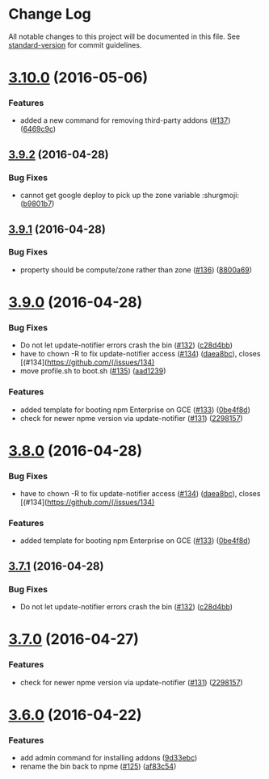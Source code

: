 # Change Log

All notable changes to this project will be documented in this file. See [standard-version](https://github.com/conventional-changelog/standard-version) for commit guidelines.

<a name="3.10.0"></a>
# [3.10.0](https://github.com/npm/npme-installer/compare/v3.9.2...v3.10.0) (2016-05-06)


### Features

* added a new command for removing third-party addons ([#137](https://github.com/npm/npme-installer/issues/137))([6469c9c](https://github.com/npm/npme-installer/commit/6469c9c))



<a name="3.9.2"></a>
## [3.9.2](https://github.com/npm/npme-installer/compare/v3.9.1...v3.9.2) (2016-04-28)


### Bug Fixes

* cannot get google deploy to pick up the zone variable :shurgmoji: ([b9801b7](https://github.com/npm/npme-installer/commit/b9801b7))



<a name="3.9.1"></a>
## [3.9.1](https://github.com/npm/npme-installer/compare/v3.9.0...v3.9.1) (2016-04-28)


### Bug Fixes

* property should be compute/zone rather than zone ([#136](https://github.com/npm/npme-installer/issues/136)) ([8800a69](https://github.com/npm/npme-installer/commit/8800a69))



<a name="3.9.0"></a>
# [3.9.0](https://github.com/npm/npme-installer/compare/v3.6.0...v3.9.0) (2016-04-28)


### Bug Fixes

* Do not let update-notifier errors crash the bin ([#132](https://github.com/npm/npme-installer/issues/132)) ([c28d4bb](https://github.com/npm/npme-installer/commit/c28d4bb))
* have to chown -R to fix update-notifier access ([#134](https://github.com/npm/npme-installer/issues/134)) ([daea8bc](https://github.com/npm/npme-installer/commit/daea8bc)), closes [(#134](https://github.com/(/issues/134)
* move profile.sh to boot.sh ([#135](https://github.com/npm/npme-installer/issues/135)) ([aad1239](https://github.com/npm/npme-installer/commit/aad1239))

### Features

* added template for booting npm Enterprise on GCE ([#133](https://github.com/npm/npme-installer/issues/133)) ([0be4f8d](https://github.com/npm/npme-installer/commit/0be4f8d))
* check for newer npme version via update-notifier ([#131](https://github.com/npm/npme-installer/issues/131)) ([2298157](https://github.com/npm/npme-installer/commit/2298157))



<a name="3.8.0"></a>
# [3.8.0](https://github.com/npm/npme-installer/compare/v3.7.1...v3.8.0) (2016-04-28)


### Bug Fixes

* have to chown -R to fix update-notifier access ([#134](https://github.com/npm/npme-installer/issues/134)) ([daea8bc](https://github.com/npm/npme-installer/commit/daea8bc)), closes [(#134](https://github.com/(/issues/134)

### Features

* added template for booting npm Enterprise on GCE ([#133](https://github.com/npm/npme-installer/issues/133)) ([0be4f8d](https://github.com/npm/npme-installer/commit/0be4f8d))



<a name="3.7.1"></a>
## [3.7.1](https://github.com/npm/npme-installer/compare/v3.7.0...v3.7.1) (2016-04-28)


### Bug Fixes

* Do not let update-notifier errors crash the bin ([#132](https://github.com/npm/npme-installer/issues/132)) ([c28d4bb](https://github.com/npm/npme-installer/commit/c28d4bb))



<a name="3.7.0"></a>
# [3.7.0](https://github.com/npm/npme-installer/compare/v3.6.0...v3.7.0) (2016-04-27)


### Features

* check for newer npme version via update-notifier ([#131](https://github.com/npm/npme-installer/issues/131)) ([2298157](https://github.com/npm/npme-installer/commit/2298157))



<a name="3.6.0"></a>
# [3.6.0](https://github.com/npm/npme-installer/compare/v3.5.0...v3.6.0) (2016-04-22)


### Features

* add admin command for installing addons ([9d33ebc](https://github.com/npm/npme-installer/commit/9d33ebc))
* rename the bin back to npme ([#125](https://github.com/npm/npme-installer/issues/125)) ([af83c54](https://github.com/npm/npme-installer/commit/af83c54))
